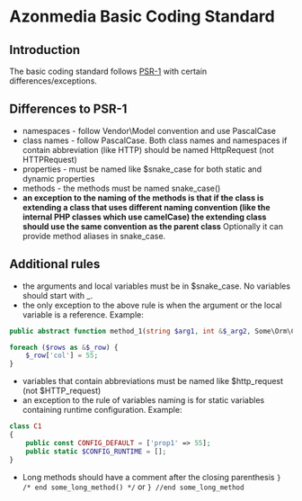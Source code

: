# Azonmedia Basic Coding Standard

## Introduction

The basic coding standard follows [PSR-1](https://www.php-fig.org/psr/psr-1/) with certain differences/exceptions.

## Differences to PSR-1

- namespaces - follow Vendor\Model convention and use PascalCase
- class names - follow PascalCase. Both class names and namespaces if contain abbreviation (like HTTP) should be named HttpRequest (not HTTPRequest)
- properties - must be named like $snake_case for both static and dynamic properties
- methods - the methods must be named snake_case()
- **an exception to the naming of the methods is that if the class is extending a class that uses different naming convention (like the internal PHP classes which use camelCase) the extending class should use the same convention as the parent class** Optionally it can provide method aliases in snake_case.

## Additional rules

- the arguments and local variables must be in $snake_case. No variables should start with _.
- the only exception to the above rule is when the argument or the local variable is a reference. Example:
```php
public abstract function method_1(string $arg1, int &$_arg2, Some\Orm\Class1 &$_Object) : void;
```
```php
foreach ($rows as &$_row) {
    $_row['col'] = 55;
}
```
- variables that contain abbreviations must be named like $http_request (not $HTTP_request)
- an exception to the rule of variables naming is for static variables containing runtime configuration. Example:
```php
class C1
{
    public const CONFIG_DEFAULT = ['prop1' => 55];
    public static $CONFIG_RUNTIME = [];
}
```
- Long methods should have a comment after the closing parenthesis `} /* end some_long_method() */` or `} //end some_long_method`
